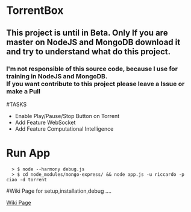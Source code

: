 <h1>TorrentBox</h1>
<h2>This project is until in Beta. Only If you are master on NodeJS and MongoDB download it and try to understand what do this project.</h2>
<h3>I'm not responsible of this source code, because I use for training in NodeJS and MongoDB. </br> If you want contribute to this project please leave a Issue or make a Pull</h3>

#TASKS
* Enable Play/Pause/Stop Button on Torrent
* Add Feature WebSocket
* Add Feature Computational Intelligence

# Run App
```text
  > $ node --harmony debug.js
  > $ cd node_modules/mongo-express/ && node app.js -u riccardo -p ciao -d torrent
```
#Wiki Page
  for setup,installation,debug ....

  [Wiki Page](https://github.com/rokity/torrentbox/wiki)
